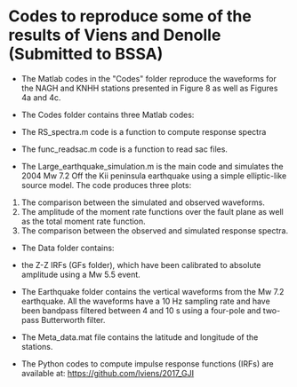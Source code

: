 # Codes to reproduce some of the results of Viens and Denolle (Submitted to BSSA)

- The Matlab codes in the "Codes" folder reproduce the waveforms for the NAGH and KNHH stations presented in Figure 8 as well as Figures 4a and 4c. <br/>

- The Codes folder contains three Matlab codes:  <br/>
 - The RS_spectra.m code is a function to compute response spectra <br/>
 - The func_readsac.m code is a function to read sac files. <br/>
 - The Large_earthquake_simulation.m is the main code and simulates the 2004 Mw 7.2 Off the Kii peninsula earthquake using a simple elliptic-like source model. The code produces three plots: <br/>
  1) The comparison between the simulated and observed waveforms. <br/>
  2) The amplitude of the moment rate functions over the fault plane as well as the total moment rate function. <br/>
  3) The comparison between the observed and simulated response spectra. <br/>
  
- The Data folder contains:  <br/>
 - the Z-Z IRFs (GFs folder), which have been calibrated to absolute amplitude using a Mw 5.5 event.  <br/>
 - The Earthquake folder contains the vertical waveforms from the Mw 7.2 earthquake. All the waveforms have a 10 Hz sampling rate and have been bandpass filtered between 4 and 10 s using a four-pole and two-pass Butterworth filter. <br/>
 - The Meta_data.mat file contains the latitude and longitude of the stations. <br/>
  
  
- The Python codes to compute impulse response functions (IRFs) are available at: https://github.com/lviens/2017_GJI <br/>
